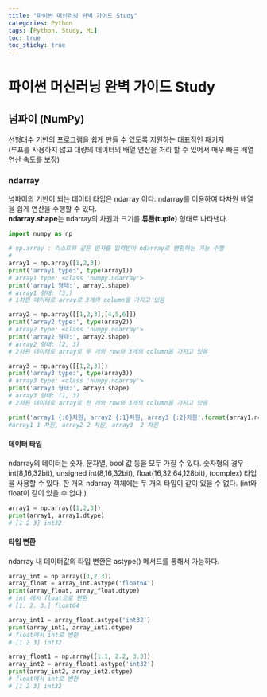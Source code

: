 ```yaml
---
title: "파이썬 머신러닝 완벽 가이드 Study"
categories: Python
tags: [Python, Study, ML]
toc: true  
toc_sticky: true 
---
```

# 파이썬 머신러닝 완벽 가이드 Study

## 넘파이 (NumPy)
선형대수 기반의 프로그램을 쉽게 만들 수 있도록 지원하는 대표적인 패키지    
(루프를 사용하지 않고 대량의 데이터의 배열 연산을 처리 할 수 있어서 매우 빠른 배열 연산 속도를 보장)

### ndarray
넘파이의 기반이 되는 데이터 타입은 ndarray 이다. ndarray를 이용하여 다차원 배열을 쉽게 연산을 수행할 수 있다.    
**ndarray.shape**는 ndarray의 차원과 크기를 **튜플(tuple)** 형태로 나타낸다.
~~~python
import numpy as np

# np.array : 리스트와 같은 인자를 입력받아 ndarray로 변환하는 기능 수행
# 
array1 = np.array([1,2,3])
print('array1 type:', type(array1))
# array1 type: <class 'numpy.ndarray'>
print('array1 형태:', array1.shape)
# array1 형태: (3,)
# 1차원 데이터로 array로 3개의 column을 가지고 있음

array2 = np.array([[1,2,3],[4,5,6]])
print('array2 type:', type(array2))
# array2 type: <class 'numpy.ndarray'>
print('array2 형태:', array2.shape)
# array2 형태: (2, 3)
# 2차원 데이터로 array로 두 개의 row와 3개의 column을 가지고 있음

array3 = np.array([[1,2,3]])
print('array3 type:', type(array3))
# array3 type: <class 'numpy.ndarray'>
print('array3 형태:', array3.shape)
# array3 형태: (1, 3)
# 2차원 데이터로 array로 한 개의 row와 3개의 column을 가지고 있음

print('array1 {:0}차원, array2 {:1}차원, array3 {:2}차원'.format(array1.ndim, array2.ndim, array3.ndim))
#array1 1 차원, array2 2 차원, array3  2 차원
~~~

#### 데이터 타입
ndarray의 데이터는 숫자, 문자열, bool 값 등을 모두 가질 수 있다. 숫자형의 경우 int(8,16,32bit), unsigned int(8,16,32bit), float(16,32,64,128bit), (complex) 타입을 사용할 수 있다. 한 개의 ndarray 객체에는 두 개의 타입이 같이 있을 수 없다. (int와 float이 같이 있을 수 없다.)    
~~~python
array1 = np.array([1,2,3])
print(array1, array1.dtype)
# [1 2 3] int32
~~~

#### 타입 변환
ndarray 내 데이터값의 타입 변환은 astype() 메서드를 통해서 가능하다.    
~~~python
array_int = np.array([1,2,3])
array_float = array_int.astype('float64')
print(array_float, array_float.dtype)
# int 에서 float으로 변환
# [1. 2. 3.] float64

array_int1 = array_float.astype('int32')
print(array_int1, array_int1.dtype)
# float에서 int로 변환
# [1 2 3] int32

array_float1 = np.array([1.1, 2.2, 3.3])
array_int2 = array_float1.astype('int32')
print(array_int2, array_int2.dtype)
# float에서 int로 변환
# [1 2 3] int32
~~~